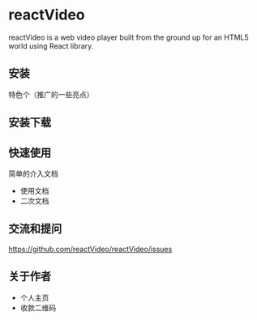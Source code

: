# reactVideo

reactVideo is a web video player built from the ground up for an HTML5 world using React library.

## 安装

特色个（推广的一些亮点）

## 安装下载


## 快速使用

简单的介入文档

- 使用文档
- 二次文档

## 交流和提问

https://github.com/reactVideo/reactVideo/issues

## 关于作者
- 个人主页
- 收款二维码
